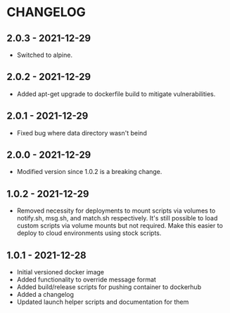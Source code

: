 # CHANGELOG

## 2.0.3 - 2021-12-29

- Switched to alpine.

## 2.0.2 - 2021-12-29

- Added apt-get upgrade to dockerfile build to mitigate vulnerabilities.

## 2.0.1 - 2021-12-29

- Fixed bug where data directory wasn't beind 

## 2.0.0 - 2021-12-29

- Modified version since 1.0.2 is a breaking change.

## 1.0.2 - 2021-12-29

- Removed necessity for deployments to mount scripts via volumes to notify.sh,
  msg.sh, and match.sh respectively. It's still possible to load custom scripts
  via volume mounts but not required. Make this easier to deploy to cloud
  environments using stock scripts.

## 1.0.1 - 2021-12-28

- Initial versioned docker image
- Added functionality to override message format
- Added build/release scripts for pushing container to dockerhub
- Added a changelog
- Updated launch helper scripts and documentation for them
